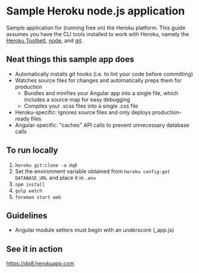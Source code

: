 # Sample Heroku node.js application

Sample application for (running free on) the Heroku platform. This guide assumes you have the CLI tools installed
to work with Heroku, namely the [Heroku Toolbelt](https://toolbelt.heroku.com/), [node](http://nodejs.org/download/),
and [git](http://git-scm.com/downloads).

## Neat things this sample app does

- Automatically installs git hooks (i.e. to lint your code before committing)
- Watches source files for changes and automatically preps them for production
    - Bundles and minifies your Angular app into a single file, which includes a source map for easy debugging
    - Compiles your .scss files into a single .css file
- Heroku-specific: Ignores source files and only deploys production-ready files
- Angular-specific: "caches" API calls to prevent unnecessary database calls

## To run locally

1. `heroku git:clone -a dq8`
1. Set the environment variable obtained from `heroku config:get DATABASE_URL` and place it in `.env`
2. `npm install`
2. `gulp watch`
3. `foreman start web`

## Guidelines

- Angular module setters must begin with an underscore (_app.js)

## See it in action

https://dq8.herokuapp.com